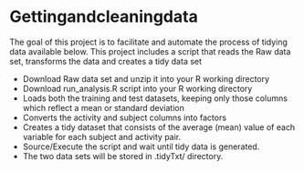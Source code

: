 # Gettingandcleaningdata

 The goal of this project is to facilitate and automate the process of tidying data available below. This project includes a script that reads the Raw data set, transforms the data and creates a tidy data set
 
- Download Raw data set and unzip it into your R working directory
- Download run_analysis.R script into your R working directory
- Loads both the training and test datasets, keeping only those columns which reflect a mean or standard deviation
- Converts the activity and subject columns into factors
- Creates a tidy dataset that consists of the average (mean) value of each variable for each subject and activity pair.
- Source/Execute the script and wait until tidy data is generated. 
-  The two data sets will be stored in .tidyTxt/ directory.
